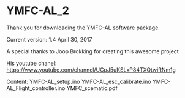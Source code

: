# YMFC-AL_2

Thank you for downloading the YMFC-AL software package. 

Current version: 1.4 April 30, 2017

A special thanks to Joop Brokking for creating this awesome project

His youtube chanel: https://www.youtube.com/channel/UCpJ5uKSLxP84TXQtwiRNm1g

Content:
YMFC-AL_setup.ino
YMFC-AL_esc_calibrate.ino
YMFC-AL_Flight_controller.ino
YMFC_scematic.pdf


